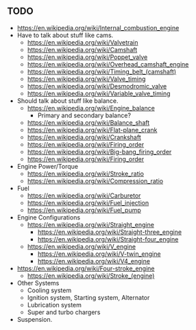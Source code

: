 ## TODO

- https://en.wikipedia.org/wiki/Internal_combustion_engine
- Have to talk about stuff like cams.
  - https://en.wikipedia.org/wiki/Valvetrain
  - https://en.wikipedia.org/wiki/Camshaft
  - https://en.wikipedia.org/wiki/Poppet_valve
  - https://en.wikipedia.org/wiki/Overhead_camshaft_engine
  - https://en.wikipedia.org/wiki/Timing_belt_(camshaft)
  - https://en.wikipedia.org/wiki/Valve_timing
  - https://en.wikipedia.org/wiki/Desmodromic_valve
  - https://en.wikipedia.org/wiki/Variable_valve_timing
- Should talk about stuff like balance.
  - https://en.wikipedia.org/wiki/Engine_balance
    - Primary and secondary balance?
  - https://en.wikipedia.org/wiki/Balance_shaft
  - https://en.wikipedia.org/wiki/Flat-plane_crank
  - https://en.wikipedia.org/wiki/Crankshaft
  - https://en.wikipedia.org/wiki/Firing_order
  - https://en.wikipedia.org/wiki/Big-bang_firing_order
  - https://en.wikipedia.org/wiki/Firing_order
- Engine Power/Torque
  - https://en.wikipedia.org/wiki/Stroke_ratio
  - https://en.wikipedia.org/wiki/Compression_ratio
- Fuel
  - https://en.wikipedia.org/wiki/Carburetor
  - https://en.wikipedia.org/wiki/Fuel_injection
  - https://en.wikipedia.org/wiki/Fuel_pump
- Engine Configurations
  - https://en.wikipedia.org/wiki/Straight_engine
    - https://en.wikipedia.org/wiki/Straight-three_engine
    - https://en.wikipedia.org/wiki/Straight-four_engine
  - https://en.wikipedia.org/wiki/V_engine
    - https://en.wikipedia.org/wiki/V-twin_engine
    - https://en.wikipedia.org/wiki/V4_engine
- https://en.wikipedia.org/wiki/Four-stroke_engine
  - https://en.wikipedia.org/wiki/Stroke_(engine)
- Other Systems
  - Cooling system
  - Ignition system, Starting system, Alternator
  - Lubrication system
  - Super and turbo chargers
- Suspension.
